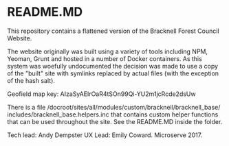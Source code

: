 # README.MD

This repository contains a flattened version of the Bracknell Forest Council 
Website.

The website originally was built using a variety of tools including NPM, 
Yeoman, Grunt and hosted in a number of Docker containers. As this system was
woefully undocumented the decision was made to use a copy of the "built" site
with symlinks replaced by actual files (with the exception of the hash salt).

Geofield map key: AIzaSyAEIrOaR4tSOn99Qi-YU2m1jcRcde2dsUw

There is a file /docroot/sites/all/modules/custom/bracknell/bracknell_base/
includes/bracknell_base.helpers.inc that contains custom helper functions that
can be used throughout the site. See the README.MD inside the folder.

Tech lead: Andy Dempster
UX Lead: Emily Coward.
Microserve 2017.